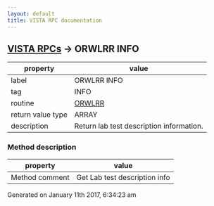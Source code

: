 ```yaml
---
layout: default
title: VISTA RPC documentation
---
```




## [VISTA RPCs](TableOfContent.md) &#8594; ORWLRR INFO 

 property | value 
--- | --- 
 label | ORWLRR INFO
 tag | INFO
 routine | [ORWLRR](http://code.osehra.org/dox/Routine_ORWLRR_source.html)
 return value type | ARRAY
 description | Return lab test description information.


### Method description

 property | value 
--- | --- 
 Method comment | Get Lab test description info




Generated on January 11th 2017, 6:34:23 am